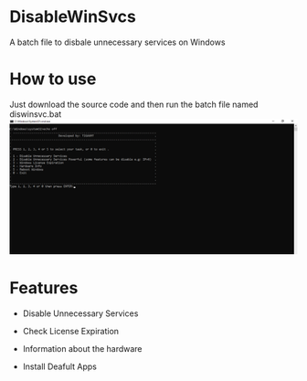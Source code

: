# DisableWinSvcs
A batch file to disbale unnecessary services on Windows

# How to use
Just download the source code and then run the batch file named diswinsvc.bat
![Alt Text](https://github.com/TigaxMT/DisableWinSvcs/blob/master/img.png)

# Features

* Disable Unnecessary Services

* Check License Expiration

* Information about the hardware

* Install Deafult Apps
